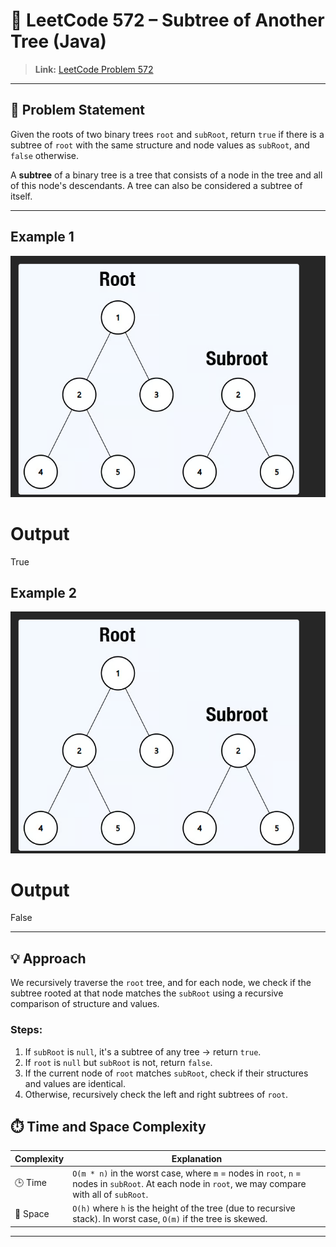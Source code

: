 # 🌳 LeetCode 572 – Subtree of Another Tree (Java)

> **Link:** [LeetCode Problem 572](https://leetcode.com/problems/subtree-of-another-tree/)

---

## 🧾 Problem Statement

Given the roots of two binary trees `root` and `subRoot`, return `true` if there is a subtree of `root` with the same structure and node values as `subRoot`, and `false` otherwise.

A **subtree** of a binary tree is a tree that consists of a node in the tree and all of this node's descendants. A tree can also be considered a subtree of itself.

---

## Example 1

![Example Tree](./example.png)

# Output
   True 

## Example 2
![Example Tree](./example.png)

# Output
  False



---

## 💡 Approach

We recursively traverse the `root` tree, and for each node, we check if the subtree rooted at that node matches the `subRoot` using a recursive comparison of structure and values.

### Steps:
1. If `subRoot` is `null`, it's a subtree of any tree → return `true`.
2. If `root` is `null` but `subRoot` is not, return `false`.
3. If the current node of `root` matches `subRoot`, check if their structures and values are identical.
4. Otherwise, recursively check the left and right subtrees of `root`.



## ⏱️ Time and Space Complexity

| Complexity | Explanation |
|------------|-------------|
| 🕒 Time     | `O(m * n)` in the worst case, where `m` = nodes in `root`, `n` = nodes in `subRoot`. At each node in `root`, we may compare with all of `subRoot`. |
| 💾 Space    | `O(h)` where `h` is the height of the tree (due to recursive stack). In worst case, `O(m)` if the tree is skewed. |

---





